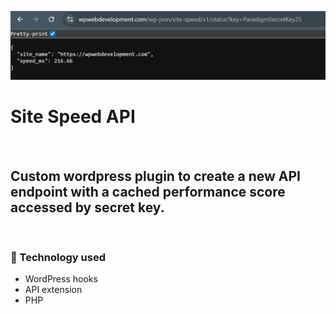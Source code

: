 ![](https://raw.githubusercontent.com/JosephShown/WP-Plugin-SiteSpeedAPI/refs/heads/main/ssapi-screenshot.png)

# Site Speed API

<br>

## Custom wordpress plugin to create a new API endpoint with a cached performance score accessed by secret key.

<br>

### 📜 Technology used

- WordPress hooks
- API extension
- PHP
